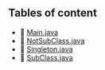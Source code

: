 ## Tables of content
- 📄 [Main.java](./Main.java)
- 📄 [NotSubClass.java](./NotSubClass.java)
- 📄 [Singleton.java](./Singleton.java)
- 📄 [SubClass.java](./SubClass.java)
